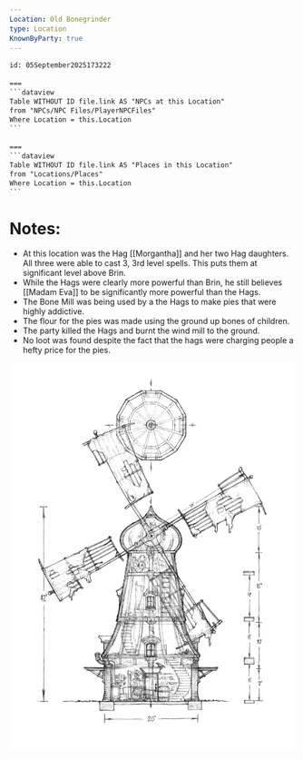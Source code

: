 ```yaml
---
Location: Old Bonegrinder
type: Location
KnownByParty: true
---
```


````columns
id: 05September2025173222

===
```dataview
Table WITHOUT ID file.link AS "NPCs at this Location"
from "NPCs/NPC Files/PlayerNPCFiles"
Where Location = this.Location
```

===
```dataview
Table WITHOUT ID file.link AS "Places in this Location"
from "Locations/Places"
Where Location = this.Location
```

````


# Notes:
- At this location was the Hag [[Morgantha]] and her two Hag daughters.  All three were able to cast 3, 3rd level spells.  This puts them at significant level above Brin. 
- While the Hags were clearly more powerful than Brin, he still believes [[Madam Eva]] to be significantly more powerful than the Hags.
- The Bone Mill was being used by a the Hags to make pies that were highly addictive.
- The flour for the pies was made using the ground up bones of children.
- The party killed the Hags and burnt the wind mill to the ground.
- No loot was found despite the fact that the hags were charging people a hefty price for the pies.

![](/3-Mechanics/CLI/adventures/curse-of-strahd/img/071-cos06-02.webp#center)







